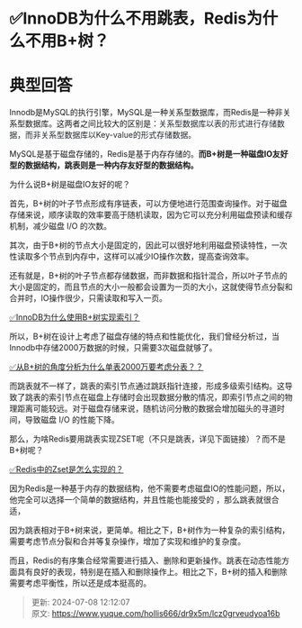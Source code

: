 # ✅InnoDB为什么不用跳表，Redis为什么不用B+树？

# 典型回答


Innodb是MySQL的执行引擎，MySQL是一种关系型数据库，而Redis是一种非关系型数据库。这两者之间比较大的区别是：<font style="color:rgb(36, 41, 47);">关系型数据库以表的形式进行存储数据，而非关系型数据库以Key-value的形式存储数据。 </font>



MySQL是基于磁盘存储的，Redis是基于内存存储的。**而B+树是一种磁盘IO友好型的数据结构，跳表则是一种内存友好型的数据结构。**



为什么说B+树是磁盘IO友好的呢？



首先，B+树的叶子节点形成有序链表，可以方便地进行范围查询操作。对于磁盘存储来说，顺序读取的效率要高于随机读取，因为它可以充分利用磁盘预读和缓存机制，减少磁盘 I/O 的次数。



其次，由于B+树的节点大小是固定的，因此可以很好地利用磁盘预读特性，一次性读取多个节点到内存中，这样可以减少IO操作次数，提高查询效率。



还有就是，B+树的叶子节点都存储数据，而非数据和指针混合，所以叶子节点的大小是固定的，而且节点的大小一般都会设置为一页的大小，这就使得节点分裂和合并时，IO操作很少，只需读取和写入一页。



[✅InnoDB为什么使用B+树实现索引？](https://www.yuque.com/hollis666/dr9x5m/uh3cy1)



所以，B+树在设计上考虑了磁盘存储的特点和性能优化，我们曾经分析过，当Innodb中存储2000万数据的时候，只需要3次磁盘就够了。



[✅从B+树的角度分析为什么单表2000万要考虑分表？？](https://www.yuque.com/hollis666/dr9x5m/ovg68pfik2vo2eh8)



而跳表就不一样了，跳表的索引节点通过跳跃指针连接，形成多级索引结构。这导致了跳表的索引节点在磁盘上存储时会出现数据分散的情况，即索引节点之间的物理距离可能较远。对于磁盘存储来说，随机访问分散的数据会增加磁头的寻道时间，导致磁盘 I/O 的性能下降。



那么，为啥Redis要用跳表实现ZSET呢（不只是跳表，详见下面链接）？而不是B+树呢？



[✅Redis中的Zset是怎么实现的？](https://www.yuque.com/hollis666/dr9x5m/uzqztzuicddlk95c)



因为Redis是一种基于内存的数据结构，他不需要考虑磁盘IO的性能问题，所以，他完全可以选择一个简单的数据结构，并且性能也能接受的 ，那么跳表就很合适，



因为跳表相对于B+树来说，更简单。相比之下，B+树作为一种复杂的索引结构，需要考虑节点分裂和合并等复杂操作，增加了实现和维护的复杂度。



而且，Redis的有序集合经常需要进行插入、删除和更新操作。跳表在动态性能方面具有良好的表现，特别是在插入和删除操作上。相比之下，B+树的插入和删除需要考虑平衡性，所以还是成本挺高的。



> 更新: 2024-07-08 12:12:07  
> 原文: <https://www.yuque.com/hollis666/dr9x5m/lcz0grveudyoa16b>